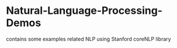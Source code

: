 # Natural-Language-Processing-Demos
contains some examples related NLP using Stanford coreNLP library
